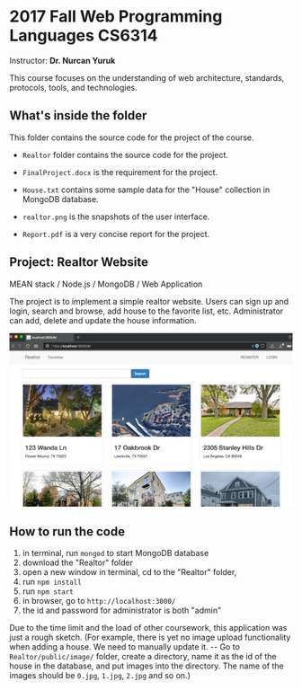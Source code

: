 # 2017 Fall Web Programming Languages CS6314
Instructor: **Dr. Nurcan Yuruk**

This course focuses on the understanding of web architecture, standards, protocols, tools, and technologies.

## What's inside the folder
This folder contains the source code for the project of the course.

- `Realtor` folder contains the source code for the project.

- `FinalProject.docx` is the requirement for the project.

- `House.txt` contains some sample data for the "House" collection in MongoDB database.

- `realtor.png` is the snapshots of the user interface.

- `Report.pdf` is a very concise report for the project.


## Project: Realtor Website
MEAN stack / Node.js / MongoDB / Web Application

The project is to implement a simple realtor website. Users can sign up and login, search and browse, add house to the favorite list, etc. Administrator can add, delete and update the house information.

![Project Snapshot](realtor.png)


## How to run the code
1. in terminal, run `mongod` to start MongoDB database
2. download the "Realtor" folder
3. open a new window in terminal, cd to the "Realtor" folder,
4. run `npm install`  
5. run `npm start`
6. in browser, go to `http://localhost:3000/`
7. the id and password for administrator is both "admin"

Due to the time limit and the load of other coursework, this application was just a rough sketch. (For example, there is yet no image upload functionality when adding a house. We need to manually update it. -- Go to `Realtor/public/image/` folder, create a directory, name it as the id of the house in the database, and put images into the directory. The name of the images should be `0.jpg`, `1.jpg`, `2.jpg` and so on.)
